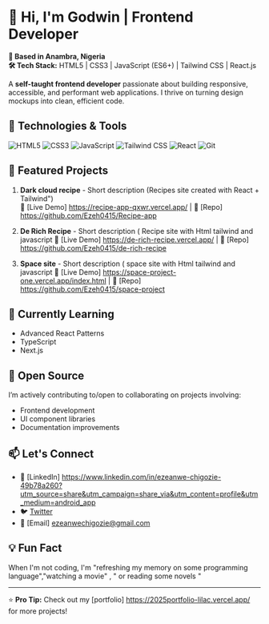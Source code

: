 # 👋 Hi, I'm Godwin | Frontend Developer

**📍 Based in Anambra, Nigeria**  
**🛠️ Tech Stack:** HTML5 | CSS3 | JavaScript (ES6+) | Tailwind CSS | React.js  

A **self-taught frontend developer** passionate about building responsive, accessible, and performant web applications. I thrive on turning design mockups into clean, efficient code.

## 🔧 Technologies & Tools
![HTML5](https://img.shields.io/badge/-HTML5-E34F26?logo=html5&logoColor=white)
![CSS3](https://img.shields.io/badge/-CSS3-1572B6?logo=css3&logoColor=white)
![JavaScript](https://img.shields.io/badge/-JavaScript-F7DF1E?logo=javascript&logoColor=black)
![Tailwind CSS](https://img.shields.io/badge/-Tailwind_CSS-06B6D4?logo=tailwind-css&logoColor=white)
![React](https://img.shields.io/badge/-React-61DAFB?logo=react&logoColor=black)
![Git](https://img.shields.io/badge/-Git-F05032?logo=git&logoColor=white)

## 🚀 Featured Projects
1. **Dark cloud recipe** - Short description (Recipes site created with React + Tailwind")  
   🔗 [Live Demo] https://recipe-app-qxwr.vercel.app/ | 📂 [Repo] https://github.com/Ezeh0415/Recipe-app  

2. **De Rich Recipe** - Short description  ( Recipe site with Html tailwind and javascript 
   🔗 [Live Demo] https://de-rich-recipe.vercel.app/ | 📂 [Repo] https://github.com/Ezeh0415/de-rich-recipe  

3. **Space site** - Short description  ( space site with Html tailwind and javascript 
   🔗 [Live Demo] https://space-project-one.vercel.app/index.html | 📂 [Repo] https://github.com/Ezeh0415/space-project


## 📌 Currently Learning
- Advanced React Patterns
- TypeScript
- Next.js

## 🌱 Open Source
I’m actively contributing to/open to collaborating on projects involving:
- Frontend development
- UI component libraries
- Documentation improvements

## 📫 Let's Connect
- 💼 [LinkedIn] https://www.linkedin.com/in/ezeanwe-chigozie-49b78a260?utm_source=share&utm_campaign=share_via&utm_content=profile&utm_medium=android_app
- 🐦 [Twitter](#)
- 📧 [Email] ezeanwechigozie@gmail.com

## 💡 Fun Fact
When I'm not coding, I'm "refreshing my memory on some programming language","watching a movie" , " or reading some novels "

---

⭐ **Pro Tip:** Check out my [portfolio] https://2025portfolio-lilac.vercel.app/ for more projects! 
